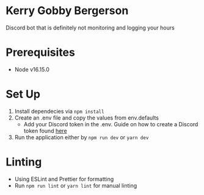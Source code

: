 # Kerry Gobby Bergerson
Discord bot that is definitely not monitoring and logging your hours

# Prerequisites
* Node v16.15.0

# Set Up
1. Install dependecies via `npm install`
2. Create an .env file and copy the values from env.defaults 
    * Add your Discord token in the .env. Guide on how to create a Discord token found [here](https://discordjs.guide/preparations/setting-up-a-bot-application.html#creating-your-bot)
3. Run the application either by `npm run dev` or `yarn dev`

# Linting
* Using ESLint and Prettier for formatting
* Run `npm run lint` or `yarn lint` for manual linting


